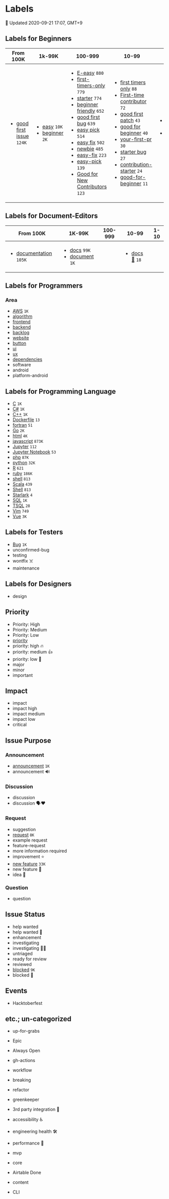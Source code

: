 # Labels

:memo: Updated 2020-09-21 17:07, GMT+9

## Labels for Beginners

<!-- <li><a href=""></a> <code></code></li> -->
<table>
    <thead>
        <tr>
            <th>From 100K</th>
            <th>1k-99K</th>
            <th>100-999</th>
            <th>10-99</th>
            <th>1-10</th>
        </tr>
    </thead>
    <tbody>
        <tr>
            <td>
                <ul>
                    <li><a href="https://github.com/search?q=state%3Aopen+label%3A%22good+first+issue%22&type=Issues">good first issue</a> <code>124K</code></li>
                </ul>
            </td>
            <td>
                <ul>
                    <li><a href="https://github.com/search?q=state%3Aopen+label%3A%22easy%22&type=Issues">easy</a> <code>10K</code></li>
                    <li><a href="https://github.com/search?q=state%3Aopen+label%3A%22beginner%22&type=Issues">beginner</a> <code>2K</code></li>
                </ul>
            </td>
            <td>
                <ul>
                    <li><a href="https://github.com/search?q=state%3Aopen+label%3A%22E-easy%22&type=Issues">E-easy</a> <code>880</code></li>
                    <li><a href="https://github.com/search?q=state%3Aopen+label%3A%22first-timers-only%22&type=Issues">first-timers-only</a> <code>779</code></li>
                    <li><a href="https://github.com/search?q=state%3Aopen+label%3A%22starter%22&type=Issues">starter</a> <code>774</code></li>
                    <li><a href="https://github.com/search?q=state%3Aopen+label%3A%22beginner+friendly%22&type=Issues">beginner friendly</a> <code>652</code></li>
                    <li><a href="https://github.com/search?q=state%3Aopen+label%3A%22good+first+bug%22&type=Issues">good first bug</a> <code>639</code></li>
                    <li><a href="https://github.com/search?q=state%3Aopen+label%3A%22easy+pick%22&type=Issues">easy pick</a> <code>514</code></li>
                    <li><a href="https://github.com/search?q=state%3Aopen+label%3A%22easy+fix%22&type=Issues">easy fix</a> <code>502</code></li>
                    <li><a href="https://github.com/search?q=state%3Aopen+label%3A%22newbie%22&type=Issues">newbie</a> <code>485</code></li>
                    <li><a href="https://github.com/search?q=state%3Aopen+label%3A%22easy-fix%22&type=Issues">easy-fix</a> <code>223</code></li>
                    <li><a href="https://github.com/search?q=state%3Aopen+label%3A%22easy-pick%22&type=Issues">easy-pick</a> <code>139</code></li>
                    <li><a href="https://github.com/search?q=state%3Aopen+label%3A%22Good+for+New+Contributors%22&type=Issues">Good for New Contributors</a> <code>123</code></li>
                </ul>
            </td>
            <td>
                <ul>
                    <li><a href="https://github.com/search?q=state%3Aopen+label%3A%22first+timers+only%22&type=Issues">first timers only</a> <code>88</code></li>
                    <li><a href="https://github.com/search?q=state%3Aopen+label%3A%22first-time+contributor%22&type=Issues">First-time contributor</a> <code>72</code></li>
                    <li><a href="https://github.com/search?q=state%3Aopen+label%3A%22good+first+patch%22&type=Issues">good first patch</a> <code>43</code></li>
                    <li><a href="https://github.com/search?q=state%3Aopen+label%3A%22good+for+beginner%22&type=Issues">good for beginner</a> <code>40</code></li>
                    <li><a href="https://github.com/search?q=state%3Aopen+label%3A%22your-first-pr%22&type=Issues">your-first-pr</a> <code>30</code></li>
                    <li><a href="https://github.com/search?q=state%3Aopen+label%3A%22starter+bug%22&type=Issues">starter bug</a> <code>27</code></li>
                    <li><a href="https://github.com/search?q=state%3Aopen+label%3A%22contribution-starter%22&type=Issues">contribution-starter</a> <code>24</code></li>
                    <li><a href="https://github.com/search?q=state%3Aopen+label%3A%22good-for-beginner%22&type=Issues">good-for-beginner</a> <code>11</code></li>
                </ul>
            </td>
            <td>
                <ul>
                    <li><a href="https://github.com/search?q=state%3Aopen+label%3A%22good+first+issue+%E2%9D%A4%EF%B8%8F%22&type=Issues">good first issue ❤️</a> <code>6</code></li>
                    <li><a href="https://github.com/search?q=state%3Aopen+label%3A%22first+time+contributor%22&type=Issues">first time contributor</a> <code>6</code></li>
                </ul>
            </td>
        </tr>
    </tbody>
</table>

<!--
### More than 100k
* [good first issue](https://github.com/search?q=state%3Aopen+label%3A%22good+first+issue%22&type=Issues) `124K`
### 1k-100k
* [easy](https://github.com/search?q=state%3Aopen+label%3A%22easy%22&type=Issues) `10K`
* [beginner](https://github.com/search?q=state%3Aopen+label%3A%22beginner%22&type=Issues) `2K
### 100-999
* [E-easy](https://github.com/search?q=state%3Aopen+label%3A%22E-easy%22&type=Issues) `880`
* [first-timers-only](https://github.com/search?q=state%3Aopen+label%3A%22first-timers-only%22&type=Issues) `779`
* [starter](https://github.com/search?q=state%3Aopen+label%3A%22starter%22&type=Issues) `774`
* [beginner friendly](https://github.com/search?q=state%3Aopen+label%3A%22beginner+friendly%22&type=Issues) `652`
* [good first bug](https://github.com/search?q=state%3Aopen+label%3A%22good+first+bug%22&type=Issues) `639`
* [easy pick](https://github.com/search?q=state%3Aopen+label%3A%22easy+pick%22&type=Issues) `514`
* [easy fix](https://github.com/search?q=state%3Aopen+label%3A%22easy+fix%22&type=Issues) `502`
* [newbie](https://github.com/search?q=state%3Aopen+label%3A%22newbie%22&type=Issues)`485`
* [easy-fix](https://github.com/search?q=state%3Aopen+label%3A%22easy-fix%22&type=Issues) `223`
* [easy-pick](https://github.com/search?q=state%3Aopen+label%3A%22easy-pick%22&type=Issues) `139`
* [Good for New Contributors](https://github.com/search?q=state%3Aopen+label%3A%22Good+for+New+Contributors%22&type=Issues) `123`
### 10-99
* [first timers only](https://github.com/search?q=state%3Aopen+label%3A%22first+timers+only%22&type=Issues) `88`
* [First-time contributor](https://github.com/search?q=state%3Aopen+label%3A%22first-time+contributor%22&type=Issues) `72`
* [good first patch](https://github.com/search?q=state%3Aopen+label%3A%22good+first+patch%22&type=Issues) `43`
* [good for beginner](https://github.com/search?q=state%3Aopen+label%3A%22good+for+beginner%22&type=Issues) `40`
* [your-first-pr](https://github.com/search?q=state%3Aopen+label%3A%22your-first-pr%22&type=Issues) `30`
* [starter bug](https://github.com/search?q=state%3Aopen+label%3A%22starter+bug%22&type=Issues) `27`
* [contribution-starter](https://github.com/search?q=state%3Aopen+label%3A%22contribution-starter%22&type=Issues) `24`
* [good-for-beginner](https://github.com/search?q=state%3Aopen+label%3A%22good-for-beginner%22&type=Issues) `11`
### Less than 10
* [good first issue ❤️](https://github.com/lee00286/github-info-packet/edit/master/Label/Labels.md) `6`
* [first time contributor](https://github.com/search?q=state%3Aopen+label%3A%22first+time+contributor%22&type=Issues) `6`
-->

## Labels for Document-Editors

<!-- <li><a href=""></a> <code></code></li> -->
<table>
    <thead>
        <tr>
            <th>From 100K</th>
            <th>1K-99K</th>
            <th>100-999</th>
            <th>10-99</th>
            <th>1-10</th>
        </tr>
    </thead>
    <tbody>
        <tr>
            <td>
                <ul>
                    <li><a href="https://github.com/search?q=state%3Aopen+label%3A%22documentation%22&type=Issues">documentation</a> <code>105K</code></li>
                </ul>
            </td>
            <td>
                <ul>
                    <li><a href="https://github.com/search?q=state%3Aopen+label%3A%22docs%22&type=Issues">docs</a> <code>99K</code></li>
                    <li><a href="https://github.com/search?q=state%3Aopen+label%3A%22document%22&type=Issues">document</a> <code>1K</code></li>
                </ul>
            </td>
            <td>
            </td>
            <td>
                <ul>
                    <li><a href="https://github.com/search?q=state%3Aopen+label%3A%22docs+%F0%9F%93%96%22&type=Issues">docs 📖</a> <code>18</code></li>
                </ul>
            </td>
            <td>
            </td>
        </tr>
    </tbody>
</table>

## Labels for Programmers

### Area

* [AWS](https://github.com/search?q=state%3Aopen+label%3A%22aws%22&type=Issues) `1K`
* [algorithm](https://github.com/search?q=state%3Aopen+label%3A%22algorithm%22&type=Issues)
* [frontend](https://github.com/search?q=state%3Aopen+label%3A%22frontend%22&type=Issues)
* [backend](https://github.com/search?q=state%3Aopen+label%3A%22backend%22&type=Issues)
* [backlog](https://github.com/search?q=state%3Aopen+label%3A%22backlog%22&type=Issues)
* [website](https://github.com/search?q=state%3Aopen+label%3A%22website%22&type=Issues)
* [button](https://github.com/search?q=state%3Aopen+label%3A%22button%22&type=Issues)
* [ui](https://github.com/search?q=state%3Aopen+label%3A%22ui%22&type=Issues)
* [ux](https://github.com/search?q=state%3Aopen+label%3A%22ux%22&type=Issues)
* [dependencies](https://github.com/search?p=99&q=state%3Aopen+label%3A%22javascript%22&type=Issues)
* software
* android
* platform-android

## Labels for Programming Language

* [C](https://github.com/search?q=state%3Aopen+label%3A%22c%22&type=Issues) `1K`
* [C#](https://github.com/search?q=state%3Aopen+label%3A%22c%23%22&type=Issues) `1K`
* [C++](https://github.com/search?q=state%3Aopen+label%3A%22c%2B%2B%22&type=Issues) `1K`
* [Dockerfile](https://github.com/search?q=state%3Aopen+label%3A%22dockerfile%22&type=Issues) `13`
* [fortran](https://github.com/search?q=state%3Aopen+label%3A%22fortran%22&type=Issues) `51`
* [Go](https://github.com/search?q=state%3Aopen+label%3A%22Go%22&type=Issues) `2K`
* [html](https://github.com/search?q=state%3Aopen+label%3A%22html%22&type=Issues) `4K`
* [javascript](https://github.com/search?q=state%3Aopen+label%3A%22javascript%22&type=Issues) `873K`
* [Jupyter](https://github.com/search?q=state%3Aopen+label%3A%22jupyter%22&type=Issues) `112`
* [Jupyter Notebook](https://github.com/search?q=state%3Aopen+label%3A%22jupyter+notebook%22&type=Issues) `53`
* [php](https://github.com/search?q=state%3Aopen+label%3A%22php%22&type=Issues) `87K`
* [python](https://github.com/search?q=state%3Aopen+label%3A%22python%22&type=Issues) `32K`
* [R](https://github.com/search?q=state%3Aopen+label%3A%22R%22&type=Issues) `621`
* [ruby](https://github.com/search?q=state%3Aopen+label%3A%22html%22&type=Issues) `186K`
* [shell](https://github.com/search?q=state%3Aopen+label%3A%22shell%22&type=Issues) `813`
* [Scala](https://github.com/search?q=state%3Aopen+label%3A%22scala%22&type=Issues) `439`
* [Shell](https://github.com/search?q=state%3Aopen+label%3A%22shell%22&type=Issues) `813`
* [Starlark](https://github.com/search?q=state%3Aopen+label%3A%22starlark%22&type=Issues) `4`
* [SQL](https://github.com/search?q=state%3Aopen+label%3A%22SQL%22&type=Issues) `1K`
* [TSQL](https://github.com/search?q=state%3Aopen+label%3A%22TSQL%22&type=Issues) `28`
* [Vim](https://github.com/search?q=state%3Aopen+label%3A%22vim%22&type=Issues) `749`
* [Vue](https://github.com/search?q=state%3Aopen+label%3A%22vue%22&type=Issues) `3K`

## Labels for Testers

* [Bug](https://github.com/search?q=state%3Aopen+label%3A%22algorithm%22&type=Issues) `1K`
* unconfirmed-bug
* testing
* wontfix ☠️
* maintenance

## Labels for Designers

* design

## Priority

* Priority: High
* Priority: Medium
* Priority: Low
* [priority](https://github.com/search?q=state%3Aopen+label%3A%22priority%22&type=Issues)
* priority: high 🔥
* priority: medium 👍
* priority: low 🤞
* major
* minor
* important

## Impact

* impact
* impact high
* impact medium
* impact low
* critical

## Issue Purpose

### Announcement

* [announcement](https://github.com/search?q=state%3Aopen+label%3A%22announcement%22&type=Issues) `1K`
* announcement 🔊

### Discussion

* discussion
* discussion 🗣❤️

### Request

* suggestion
* [request](https://github.com/search?q=state%3Aopen+label%3A%22request%22&type=Issues) `8K`
* example request
* feature-request
* more information required
* improvement ⭐️
* [new feature](https://github.com/search?q=state%3Aopen+label%3A%22new+feature%22&type=Issues) `33K`
* new feature 🎨
* idea 🤔

### Question

* question

## Issue Status

* help wanted
* help wanted 👋
* enhancement
* investigating
* investigating 🕵️‍♂️
* untriaged
* ready for review
* reviewed
* [blocked](https://github.com/search?q=state%3Aopen+label%3A%22blocked%22&type=Issues) `9K`
* blocked 🛑

## Events

* Hacktoberfest

## etc.; un-categorized

* up-for-grabs
* Epic
* Always Open

* gh-actions
* workflow

* breaking
* refactor

* greenkeeper

* 3rd party integration 🤝
* accessibility ♿️

* engineering health 🛠
* performance 🚀
* mvp

* core
* Airtable Done
* content

* CLI
